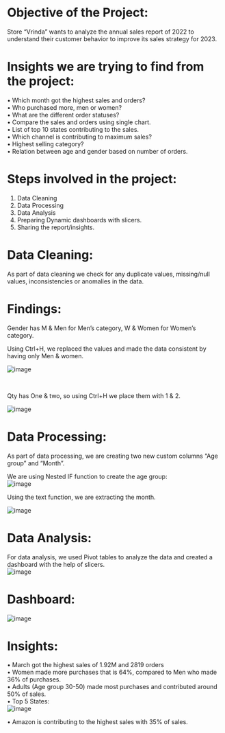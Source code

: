 
# Objective of the Project:
Store “Vrinda” wants to analyze the annual sales report of 2022 to understand their customer behavior to improve its sales strategy for 2023.

# Insights we are trying to find from the project:
•	Which month got the highest sales and orders? <br>
•	Who purchased more, men or women? <br>
•	What are the different order statuses? <br>
•	Compare the sales and orders using single chart. <br>
•	List of top 10 states contributing to the sales. <br>
•	Which channel is contributing to maximum sales? <br>
•	Highest selling category? <br>
•	Relation between age and gender based on number of orders.

# Steps involved in the project:
1.	Data Cleaning <br>
2.	Data Processing <br>
3.	Data Analysis <br>
4.	Preparing Dynamic dashboards with slicers. <br>
5.	Sharing the report/insights. <br>

# Data Cleaning:
As part of data cleaning we check for any duplicate values, missing/null values, inconsistencies or anomalies in the data.
<br>

# Findings:<br>
Gender has M & Men for Men’s category, W & Women for Women’s category. <br>

Using Ctrl+H, we replaced  the values and made the data consistent by having only Men & women. <br>

![image](https://github.com/user-attachments/assets/2c7f7b4a-c9f8-4a84-9bfb-0e962f438a85)

<br>
 
Qty has One & two, so using Ctrl+H we place them with 1 & 2.

 ![image](https://github.com/user-attachments/assets/5197435c-3ea5-41eb-aca4-0cf950b92bbc)



# Data Processing: <br>
As part of data processing, we are creating two new custom columns “Age group” and “Month”. <br>

We are using Nested IF function to create the age group:<br>
![image](https://github.com/user-attachments/assets/56be159d-a915-4d94-9d2c-7e7530904025)

 

Using the text function, we are extracting the month.<br>

![image](https://github.com/user-attachments/assets/5767e6c4-7567-462e-abe1-ecec31507076)

 
# Data Analysis: <br>

For data analysis, we used Pivot tables to analyze the data and created a dashboard with the help of slicers. <br>
![image](https://github.com/user-attachments/assets/7abfb815-7ac0-43b6-abfc-36404a1e7d19)

 

# Dashboard:<br>
![image](https://github.com/user-attachments/assets/9a6dfda5-6575-4bcb-9e4c-a7a391ebd9f5)

 


# Insights: <br>
•	March got the highest sales of 1.92M and 2819 orders <br>
•	Women made more purchases that is 64%, compared to Men who made 36% of purchases. <br>
•	Adults (Age group 30-50) made most purchases and contributed around 50% of sales. <br>
•	Top 5 States: <br>
![image](https://github.com/user-attachments/assets/ab84ee61-c7a8-4d3d-ac8e-20f555fb2a46)

 

•	Amazon is contributing to the highest sales with 35% of sales.


